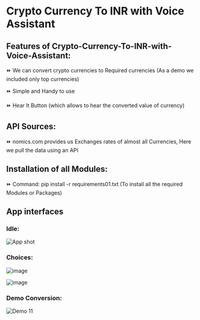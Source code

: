 #                                               Crypto Currency To INR with Voice Assistant

## Features of Crypto-Currency-To-INR-with-Voice-Assistant:

⏩ We can convert crypto currencies to Required currencies (As a demo we included only top currencies)

⏩ Simple and Handy to use 

⏩ Hear It Button (which allows to hear the converted value of currency)
  
## API Sources:
⏩ nomics.com provides us Exchanges rates of almost all Currencies, Here we pull the data using an API 

## Installation of all Modules:

⏩ Command: pip install -r requirements01.txt (To install all the required Modules or Packages)

## App interfaces 

### Idle:



 ![App shot](https://user-images.githubusercontent.com/85556510/122933034-e1f86780-d38b-11eb-85e2-f68ea39e5b9a.JPG)



### Choices:


![image](https://user-images.githubusercontent.com/85556510/122938925-ca6fad80-d390-11eb-9862-e379d3babffe.png)


![image](https://user-images.githubusercontent.com/85556510/122939599-64cff100-d391-11eb-9c41-4fd3ba78f7e1.png)





### Demo Conversion:




![Demo 11](https://user-images.githubusercontent.com/85556510/122936810-13befd80-d38f-11eb-9c85-f38ea912d112.JPG)





